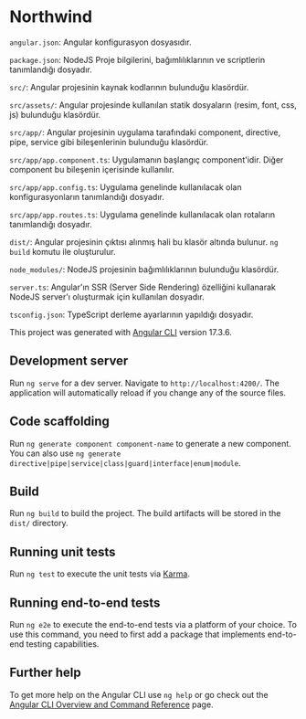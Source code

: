 # Northwind

`angular.json`: Angular konfigurasyon dosyasıdır.

`package.json`: NodeJS Proje bilgilerini, bağımlılıklarının ve scriptlerin tanımlandığı dosyadır.

`src/`: Angular projesinin kaynak kodlarının bulunduğu klasördür.

`src/assets/`: Angular projesinde kullanılan statik dosyaların (resim, font, css, js) bulunduğu klasördür.

`src/app/`: Angular projesinin uygulama tarafındaki component, directive, pipe, service gibi bileşenlerinin bulunduğu klasördür.

`src/app/app.component.ts`: Uygulamanın başlangıç component'idir. Diğer component bu bileşenin içerisinde kullanılır.

`src/app/app.config.ts`: Uygulama genelinde kullanılacak olan konfigurasyonların tanımlandığı dosyadır.

`src/app/app.routes.ts`: Uygulama genelinde kullanılacak olan rotaların tanımlandığı dosyadır.

`dist/`: Angular projesinin çıktısı alınmış hali bu klasör altında bulunur. `ng build` komutu ile oluşturulur.

`node_modules/`: NodeJS projesinin bağımlılıklarının bulunduğu klasördür.

`server.ts`: Angular'ın SSR (Server Side Rendering) özelliğini kullanarak NodeJS server'ı oluşturmak için kullanılan dosyadır.

`tsconfig.json`: TypeScript derleme ayarlarının yapıldığı dosyadır.

This project was generated with [Angular CLI](https://github.com/angular/angular-cli) version 17.3.6.

## Development server

Run `ng serve` for a dev server. Navigate to `http://localhost:4200/`. The application will automatically reload if you change any of the source files.

## Code scaffolding

Run `ng generate component component-name` to generate a new component. You can also use `ng generate directive|pipe|service|class|guard|interface|enum|module`.

## Build

Run `ng build` to build the project. The build artifacts will be stored in the `dist/` directory.

## Running unit tests

Run `ng test` to execute the unit tests via [Karma](https://karma-runner.github.io).

## Running end-to-end tests

Run `ng e2e` to execute the end-to-end tests via a platform of your choice. To use this command, you need to first add a package that implements end-to-end testing capabilities.

## Further help

To get more help on the Angular CLI use `ng help` or go check out the [Angular CLI Overview and Command Reference](https://angular.io/cli) page.
